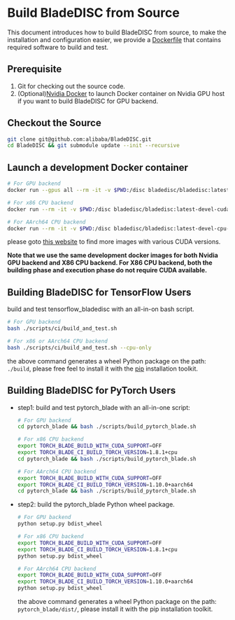 # Build BladeDISC from Source

This document introduces how to build BladeDISC from source,
to make the installation and configuration easier, we provide a
[Dockerfile](/docker/dev/Dockerfile) that contains required software
to build and test.

## Prerequisite

1. Git for checking out the source code.
1. (Optional)[Nvidia Docker](https://docs.nvidia.com/datacenter/cloud-native/container-toolkit/install-guide.html)
to launch Docker container on Nvidia GPU host if you want to build BladeDISC for GPU backend.

## Checkout the Source

``` bash
git clone git@github.com:alibaba/BladeDISC.git
cd BladeDISC && git submodule update --init --recursive
```

## Launch a development Docker container
``` bash
# For GPU backend
docker run --gpus all --rm -it -v $PWD:/disc bladedisc/bladedisc:latest-devel-cuda11.0 bash

# For x86 CPU backend
docker run --rm -it -v $PWD:/disc bladedisc/bladedisc:latest-devel-cuda11.0 bash

# For AArch64 CPU backend
docker run --rm -it -v $PWD:/disc bladedisc/bladedisc:latest-devel-cpu-aarch64 bash
```

please goto [this website](https://hub.docker.com/r/bladedisc/bladedisc/tags?page=1&name=devel) to find more images with various CUDA versions.

**Note that we use the same development docker images for both Nvidia GPU backend and X86 CPU backend. For X86 CPU backend, both the building phase and execution phase do not require CUDA available.**

## Building BladeDISC for TensorFlow Users

build and test tensorflow_bladedisc with an all-in-on bash script.

``` bash
# For GPU backend
bash ./scripts/ci/build_and_test.sh

# For x86 or AArch64 CPU backend
bash ./scripts/ci/build_and_test.sh --cpu-only
```

the above command generates a wheel Python package on the path: `./build`,
please free feel to install it with the [pip](https://pip.pypa.io/en/stable/installation/)
installation toolkit.

## Building BladeDISC for PyTorch Users

- step1: build and test pytorch_blade with an all-in-one script:

    ``` bash
    # For GPU backend
    cd pytorch_blade && bash ./scripts/build_pytorch_blade.sh

    # For x86 CPU backend
    export TORCH_BLADE_BUILD_WITH_CUDA_SUPPORT=OFF
    export TORCH_BLADE_CI_BUILD_TORCH_VERSION=1.8.1+cpu
    cd pytorch_blade && bash ./scripts/build_pytorch_blade.sh

    # For AArch64 CPU backend
    export TORCH_BLADE_BUILD_WITH_CUDA_SUPPORT=OFF
    export TORCH_BLADE_CI_BUILD_TORCH_VERSION=1.10.0+aarch64
    cd pytorch_blade && bash ./scripts/build_pytorch_blade.sh
    ```

- step2: build the pytorch_blade Python wheel package.

    ``` bash
    # For GPU backend
    python setup.py bdist_wheel

    # For x86 CPU backend
    export TORCH_BLADE_BUILD_WITH_CUDA_SUPPORT=OFF
    export TORCH_BLADE_CI_BUILD_TORCH_VERSION=1.8.1+cpu
    python setup.py bdist_wheel

    # For AArch64 CPU backend
    export TORCH_BLADE_BUILD_WITH_CUDA_SUPPORT=OFF
    export TORCH_BLADE_CI_BUILD_TORCH_VERSION=1.10.0+aarch64
    python setup.py bdist_wheel
    ```

    the above command generates a wheel Python package on the path: `pytorch_blade/dist/`,
    please install it with the pip installation toolkit.
